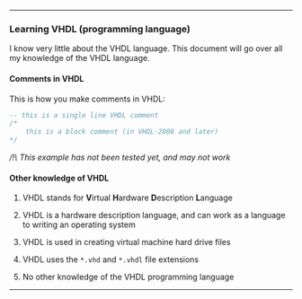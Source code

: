 
***

### Learning VHDL (programming language)

I know very little about the VHDL language. This document will go over all my knowledge of the VHDL language.

#### Comments in VHDL

This is how you make comments in VHDL:

```vhdl
-- this is a single line VHDL comment
/*
    this is a block comment (in VHDL-2008 and later)
*/
```

_/!\ This example has not been tested yet, and may not work_

#### Other knowledge of VHDL

1. VHDL stands for **V**irtual **H**ardware **D**escription **L**anguage

2. VHDL is a hardware description language, and can work as a language to writing an operating system

3. VHDL is used in creating virtual machine hard drive files

4. VHDL uses the `*.vhd` and `*.vhdl` file extensions

5. No other knowledge of the VHDL programming language

***

